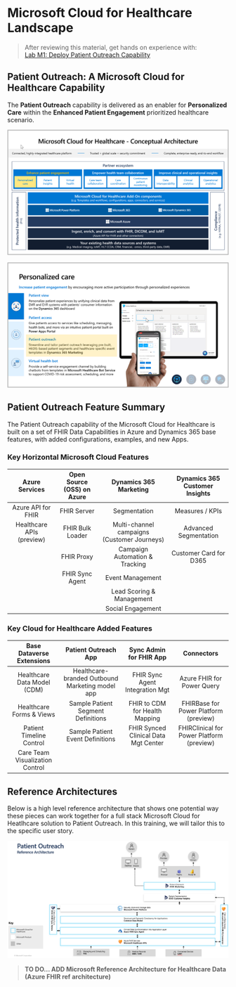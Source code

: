 # Microsoft Cloud for Healthcare Landscape
> After reviewing this material, get hands on experience with:<br>
[Lab M1: Deploy Patient Outreach Capability](./Lab_M1)

## Patient Outreach: A Microsoft Cloud for Healthcare Capability

The **Patient Outreach** capability is delivered as an enabler for **Personalized Care** within the **Enhanced Patient Engagement** prioritized healthcare scenario.

![Microsoft Cloud for Healthcare Conceptual Architecture](./MC4H_Ecosystem_PersonalizedCare.png)

![Personalized Care Capabilities including Patient Outreach](./PersonalizedCare_Capabilities.png)

## Patient Outreach Feature Summary

The Patient Outreach capability of the Microsoft Cloud for Healthcare is built on a set of FHIR Data Capabilities in Azure and Dynamics 365 base features, with added configurations, examples, and new Apps. 

### Key Horizontal Microsoft Cloud Features
| **Azure Services** | **Open Source (OSS) on Azure** |  **Dynamics 365 Marketing** | **Dynamics 365 Customer Insights** | 
| :---: | :---: | :----: | :---: |
| Azure API for FHIR | FHIR Server | Segmentation | Measures / KPIs |
| Healthcare APIs (preview) | FHIR Bulk Loader | Multi-channel campaigns (Customer Journeys) | Advanced Segmentation |
| | FHIR Proxy  | Campaign Automation & Tracking | Customer Card for D365 |
| | FHIR Sync Agent | Event Management |  |
| | | Lead Scoring & Management | |
| | | Social Engagement| |

### Key Cloud for Healthcare Added Features
| **Base Dataverse Extensions** | **Patient Outreach App** | **Sync Admin for FHIR App** | **Connectors** 
| :---: | :---: | :---: | :---: |
| Healthcare Data Model (CDM) | Healthcare-branded Outbound Marketing model app | FHIR Sync Agent Integration Mgt | Azure FHIR for Power Query |
| Healthcare Forms & Views | Sample Patient Segment Definitions | FHIR to CDM for Health Mapping | FHIRBase for Power Platform  (preview) |
| Patient Timeline Control | Sample Patient Event Definitions | FHIR Synced Clinical Data Mgt Center | FHIRClinical for Power Platform (preview) |
| Care Team Visualization Control  | | | |



## Reference Architectures

Below is a high level reference architecture that shows one potential way these pieces can work together for a full stack Microsoft Cloud for Heatlhcare solution to Patient Outreach. In this training, we will tailor this to the specific user story. 

![Patient Outreach Reference Architecture](./PatientOutreach_RefArchitecture.png)

> **TO DO... ADD Microsoft Reference Architecture for Healthcare Data (Azure FHIR ref architecture)**